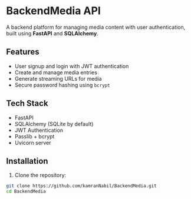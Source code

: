 # BackendMedia API

A backend platform for managing media content with user authentication, built using **FastAPI** and **SQLAlchemy**.

## Features

- User signup and login with JWT authentication
- Create and manage media entries
- Generate streaming URLs for media
- Secure password hashing using `bcrypt`

## Tech Stack

- FastAPI
- SQLAlchemy (SQLite by default)
- JWT Authentication
- Passlib + bcrypt
- Uvicorn server

## Installation

1. Clone the repository:

```bash
git clone https://github.com/kamranNabil/BackendMedia.git
cd BackendMedia
